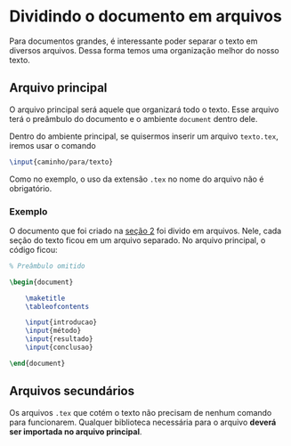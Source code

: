 # Dividindo o documento em arquivos

Para documentos grandes, é interessante poder separar o texto em diversos arquivos.
Dessa forma temos uma organização melhor do nosso texto.

## Arquivo principal

O arquivo principal será aquele que organizará todo o texto.
Esse arquivo terá o preâmbulo do documento e o ambiente `document` dentro dele.

Dentro do ambiente principal, se quisermos inserir um arquivo `texto.tex`, iremos usar o comando

``` tex
\input{caminho/para/texto}
```

Como no exemplo, o uso da extensão `.tex` no nome do arquivo não é obrigatório.

### Exemplo

O documento que foi criado na [seção 2](./hello_world.md) foi divido em arquivos.
Nele, cada seção do texto ficou em um arquivo separado. No arquivo principal, o código ficou:

``` tex
% Preâmbulo omitido

\begin{document}

    \maketitle
    \tableofcontents

    \input{introducao}
    \input{método}
    \input{resultado}
    \input{conclusao}

\end{document}
```

## Arquivos secundários

Os arquivos `.tex` que cotém o texto não precisam de nenhum comando para funcionarem. Qualquer biblioteca necessária para o arquivo **deverá ser importada no arquivo principal**.